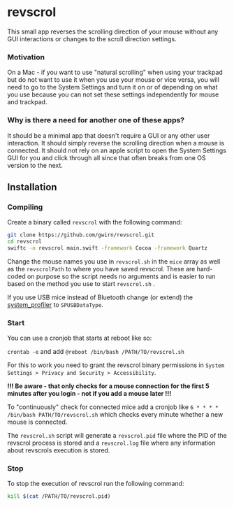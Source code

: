 # revscrol

This small app reverses the scrolling direction of your mouse without any GUI interactions or changes to the scroll direction settings.

### Motivation
On a Mac - if you want to use "natural scrolling" when using your trackpad but do not want to use it when you use your mouse or vice versa, you will need to go to the System Settings and turn it on or of depending on what you use because you can not set these settings independently for mouse and trackpad.

### Why is there a need for another one of these apps?
It should be a minimal app that doesn't require a GUI or any other user interaction. It should simply reverse the scrolling direction when a mouse is connected. It should not rely on an apple script to open the System Settings GUI for you and click through all since that often breaks from one OS version to the next.

## Installation

### Compiling

Create a binary called `revscrol` with the following command:
```sh
git clone https://github.com/gwirn/revscrol.git
cd revscrol
swiftc -o revscrol main.swift -framework Cocoa -framework Quartz
```
Change the mouse names you use in `revscrol.sh` in the `mice` array as well as the `revscrolPath` to where you have saved revscrol. These are hard-coded on purpose so the script needs no arguments and is easier to run based on the method you use to start `revscrol.sh` .

If you use USB mice instead of Bluetooth change (or extend) the [system_profiler](
https://github.com/gwirn/revscrol/blob/1539f499993c14a9bd6af53f3c3eab70543bbd58/revscrol.sh#L11) to `SPUSBDataType`.

### Start
You can use a cronjob that starts at reboot like so:

`crontab -e` and add `@reboot /bin/bash /PATH/TO/revscrol.sh`

For this to work you need to grant the revscrol binary permissions in `System Settings > Privacy and Security > Accessibility`.

**!!! Be aware - that only checks for a mouse connection for the first 5 minutes after you login - not if you add a mouse later !!!**

To "continuously" check for connected mice add a cronjob like `6 * * * * /bin/bash PATH/TO/revscrol.sh` which checks every minute whether a new mouse is connected.

The `revscrol.sh` script will generate a `revscrol.pid` file where the PID of the revscrol process is stored and a `revscrol.log` file where any information about revscrols execution is stored.

### Stop
To stop the execution of revscrol run the following command:
```sh
kill $(cat /PATH/TO/revscrol.pid)
```
